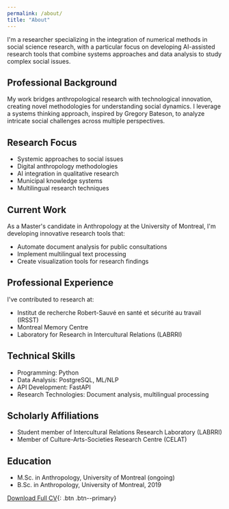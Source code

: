 ```yaml
---
permalink: /about/
title: "About"
---
```


I'm a researcher specializing in the integration of numerical methods in social science research, with a particular focus on developing AI-assisted research tools that combine systems approaches and data analysis to study complex social issues.

## Professional Background

My work bridges anthropological research with technological innovation, creating novel methodologies for understanding social dynamics. I leverage a systems thinking approach, inspired by Gregory Bateson, to analyze intricate social challenges across multiple perspectives.

## Research Focus

- Systemic approaches to social issues
- Digital anthropology methodologies
- AI integration in qualitative research
- Municipal knowledge systems
- Multilingual research techniques

## Current Work

As a Master's candidate in Anthropology at the University of Montreal, I'm developing innovative research tools that:
- Automate document analysis for public consultations
- Implement multilingual text processing
- Create visualization tools for research findings

## Professional Experience

I've contributed to research at:
- Institut de recherche Robert-Sauvé en santé et sécurité au travail (IRSST)
- Montreal Memory Centre
- Laboratory for Research in Intercultural Relations (LABRRI)

## Technical Skills

- Programming: Python
- Data Analysis: PostgreSQL, ML/NLP
- API Development: FastAPI
- Research Technologies: Document analysis, multilingual processing

## Scholarly Affiliations

- Student member of Intercultural Relations Research Laboratory (LABRRI)
- Member of Culture-Arts-Societies Research Centre (CELAT)

## Education

* M.Sc. in Anthropology, University of Montreal (ongoing)
* B.Sc. in Anthropology, University of Montreal, 2019

[Download Full CV](/assets/cv/nicolas-arias-garcia-cv.pdf){: .btn .btn--primary}